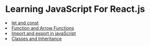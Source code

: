 # Learning JavaScript For React.js

<li><a href="https://github.com/bhanuprasad2607/javaScript/blob/main/script-1.js">let and const</a>
<li><a href="https://github.com/bhanuprasad2607/javaScript/blob/main/script-2.js">Function and Arrow Functions</a>
<li><a href="https://github.com/bhanuprasad2607/javaScript/tree/main/import-export">Import and export in javaScript</a>
<li><a href="https://github.com/bhanuprasad2607/javaScript/blob/main/script-3.js">Classes and Inheritance</a>
